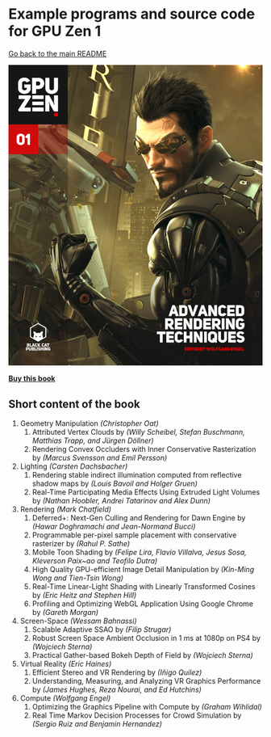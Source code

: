 # Example programs and source code for GPU Zen 1

[Go back to the main README](../README.md)

![Cover](./Cover/GPU-Zen-1.png)

[**Buy this book**](https://amzn.to/3hSciHv)

## **Short content of the book**

1. Geometry Manipulation *(Christopher Oat)*
   1. Attributed Vertex Clouds by *(Willy Scheibel, Stefan Buschmann, Matthias Trapp, and Jürgen Döllner)*
   2. Rendering Convex Occluders with Inner Conservative Rasterization by *(Marcus Svensson and Emil Persson)*
2. Lighting *(Carsten Dachsbacher)*
   1. Rendering stable indirect illumination computed from reflective shadow maps by *(Louis Bavoil and Holger Gruen)*
   2. Real-Time Participating Media Effects Using Extruded Light Volumes by *(Nathan Hoobler, Andrei Tatarinov and Alex Dunn)*
3. Rendering *(Mark Chatfield)*
   1. Deferred+: Next-Gen Culling and Rendering for Dawn Engine by *(Hawar Doghramachi and Jean-Normand Bucci)*
   2. Programmable per-pixel sample placement with conservative rasterizer by *(Rahul P. Sathe)*
   3. Mobile Toon Shading by *(Felipe Lira, Flavio Villalva, Jesus Sosa, Kleverson Paix~ao and Teofilo Dutra)*
   4. High Quality GPU-efficient Image Detail Manipulation by *(Kin-Ming Wong and Tien-Tsin Wong)*
   5. Real-Time Linear-Light Shading with Linearly Transformed Cosines by *(Eric Heitz and Stephen Hill)*
   6. Profiling and Optimizing WebGL Application Using Google Chrome by *(Gareth Morgan)*
4. Screen-Space *(Wessam Bahnassi)*
   1. Scalable Adaptive SSAO by *(Filip Strugar)*
   2. Robust Screen Space Ambient Occlusion in 1 ms at 1080p on PS4 by *(Wojciech Sterna)*
   3. Practical Gather-based Bokeh Depth of Field by *(Wojciech Sterna)*
5. Virtual Reality *(Eric Haines)*
   1. Efficient Stereo and VR Rendering by *(Iñigo Quilez)*
   2. Understanding, Measuring, and Analyzing VR Graphics Performance by *(James Hughes, Reza Nourai, and Ed Hutchins)*
6. Compute *(Wolfgang Engel)*
   1. Optimizing the Graphics Pipeline with Compute by *(Graham Wihlidal)*
   2. Real Time Markov Decision Processes for Crowd Simulation by *(Sergio Ruiz and Benjamin Hernandez)*
